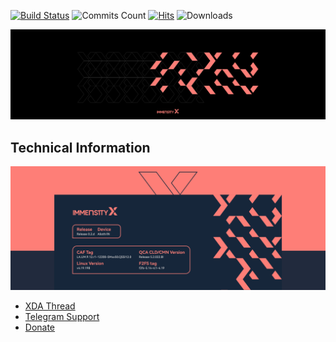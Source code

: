 [![Build Status](https://cloud.drone.io/api/badges/UtsavBalar1231/kernel_xiaomi_sm8250/status.svg?ref=refs/heads/android11-stable)](https://cloud.drone.io/UtsavBalar1231/kernel_xiaomi_sm8250)
![Commits Count](https://img.shields.io/github/commits-since/UtsavBalar1231/kernel_xiaomi_sm8250/0.3.t/android11-stable)
[![Hits](https://hits.seeyoufarm.com/api/count/incr/badge.svg?url=https%3A%2F%2Fgithub.com%2FUtsavBalar1231%2Fkernel_xiaomi_sm8250&count_bg=%2379C83D&title_bg=%23555555&icon=&icon_color=%23E7E7E7&title=hits&edge_flat=false)](https://hits.seeyoufarm.com)
![Downloads](https://img.shields.io/github/downloads/UtsavBalar1231/kernel_xiaomi_sm8250/0.3.t/total)

![logo](https://github.com/UtsavBalar1231/xda-stuff/raw/master/banner.png "logo was here")

## Technical Information
![poggers](https://github.com/UtsavBalar1231/xda-stuff/raw/master/alioth-github.png "imformation image was here")
- [XDA Thread](https://utsavbalar.netlify.app/community/#xda)
- [Telegram Support](https://utsavbalar.netlify.app/community/#telegram-groups)
- [Donate](https://utsavbalar.netlify.app/donate)
